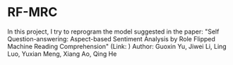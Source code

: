 # RF-MRC
In this project, I try to reprogram the model suggested in the paper: "Self Question-answering: Aspect-based Sentiment Analysis by Role
Flipped Machine Reading Comprehension" (Link: [](https://aclanthology.org/2021.findings-emnlp.115.pdf))
Author: Guoxin Yu, Jiwei Li, Ling Luo, Yuxian Meng, Xiang Ao, Qing He
